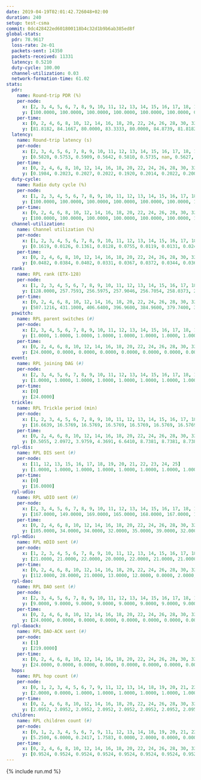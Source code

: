 ```yaml
---
date: 2019-04-19T02:01:42.726048+02:00
duration: 240
setup: test-csma
commit: 0dc428422ed601800118b4c32d1b9b6ab385ed8f
global-stats:
  pdr: 78.9617
  loss-rate: 2e-01
  packets-sent: 14350
  packets-received: 11331
  latency: 0.5210
  duty-cycle: 100.00
  channel-utilization: 0.03
  network-formation-time: 61.02
stats:
  pdr:
    name: Round-trip PDR (%)
    per-node:
      x: [2, 3, 4, 5, 6, 7, 8, 9, 10, 11, 12, 13, 14, 15, 16, 17, 18, 19, 20, 21, 22, 23, 24, 25]
      y: [100.0000, 100.0000, 100.0000, 100.0000, 100.0000, 100.0000, 0.0000, 100.0000, 0.0000, 100.0000, 100.0000, 100.0000, 100.0000, 0.0000, 0.0000, 0.0000, 100.0000, 100.0000, 100.0000, 100.0000, 100.0000, 99.8316, 100.0000, 100.0000]
    per-time:
      x: [0, 2, 4, 6, 8, 10, 12, 14, 16, 18, 20, 22, 24, 26, 28, 30, 32, 34, 36, 38, 40, 42, 44, 46, 48, 50, 52, 54, 56, 58, 60, 62, 64, 66, 68, 70, 72, 74, 76, 78, 80, 82, 84, 86, 88, 90, 92, 94, 96, 98, 100, 102, 104, 106, 108, 110, 112, 114, 116, 118, 120, 122, 124, 126, 128, 130, 132, 134, 136, 138, 140, 142, 144, 146, 148, 150, 152, 154, 156, 158, 160, 162, 164, 166, 168, 170, 172, 174, 176, 178, 180, 182, 184, 186, 188, 190, 192, 194, 196, 198, 200, 202, 204, 206, 208, 210, 212, 214, 216, 218, 220, 222, 224, 226, 228, 230, 232, 234, 236, 238, 240]
      y: [81.8182, 84.1667, 80.0000, 83.3333, 80.0000, 84.8739, 81.8182, 75.0000, 76.6667, 80.8333, 76.6667, 83.3333, 75.6303, 81.8182, 76.6667, 81.6667, 75.8333, 81.6667, 75.0000, 78.3333, 73.3333, 78.1513, 85.9504, 76.6667, 75.0000, 83.3333, 80.8333, 79.1667, 77.5000, 76.6667, 77.5000, 76.6667, 80.0000, 79.1667, 76.6667, 84.1667, 80.8333, 80.8333, 77.5000, 82.5000, 76.6667, 77.5000, 80.0000, 78.3333, 79.1667, 78.3333, 84.1667, 80.8333, 77.5000, 76.6667, 84.1667, 84.1667, 80.0000, 80.0000, 75.8333, 79.1667, 79.1667, 77.5000, 77.5000, 80.8333, 80.8333, 75.8333, 79.1667, 78.3333, 77.5000, 81.6667, 77.5000, 77.5000, 72.5000, 80.8333, 82.5000, 78.3333, 78.3333, 75.0000, 75.8333, 75.8333, 76.6667, 80.8333, 81.6667, 83.3333, 75.8333, 81.6667, 80.0000, 74.1667, 85.8333, 80.0000, 87.5000, 81.6667, 74.1667, 80.0000, 77.5000, 80.0000, 81.6667, 75.8333, 84.1667, 78.3333, 78.3333, 79.1667, 71.6667, 80.8333, 79.1667, 83.3333, 79.1667, 67.5000, 75.8333, 75.8333, 73.3333, 86.6667, 83.3333, 81.6667, 76.6667, 74.1667, 78.3333, 70.8333, 75.0000, 75.0000, 82.5000, 74.1667, 80.8333, 78.2609, null]
  latency:
    name: Round-trip latency (s)
    per-node:
      x: [2, 3, 4, 5, 6, 7, 8, 9, 10, 11, 12, 13, 14, 15, 16, 17, 18, 19, 20, 21, 22, 23, 24, 25]
      y: [0.5820, 0.5753, 0.5909, 0.5642, 0.5810, 0.5735, nan, 0.5627, nan, 0.5690, 0.5899, 0.5526, 0.5558, nan, nan, nan, 0.5571, 0.4300, 0.4611, 0.4289, 0.4387, 0.4554, 0.4180, 0.4173]
    per-time:
      x: [0, 2, 4, 6, 8, 10, 12, 14, 16, 18, 20, 22, 24, 26, 28, 30, 32, 34, 36, 38, 40, 42, 44, 46, 48, 50, 52, 54, 56, 58, 60, 62, 64, 66, 68, 70, 72, 74, 76, 78, 80, 82, 84, 86, 88, 90, 92, 94, 96, 98, 100, 102, 104, 106, 108, 110, 112, 114, 116, 118, 120, 122, 124, 126, 128, 130, 132, 134, 136, 138, 140, 142, 144, 146, 148, 150, 152, 154, 156, 158, 160, 162, 164, 166, 168, 170, 172, 174, 176, 178, 180, 182, 184, 186, 188, 190, 192, 194, 196, 198, 200, 202, 204, 206, 208, 210, 212, 214, 216, 218, 220, 222, 224, 226, 228, 230, 232, 234, 236, 238, 240]
      y: [0.1984, 0.2023, 0.2027, 0.2022, 0.1920, 0.2014, 0.2022, 0.2006, 0.1927, 0.2086, 0.2078, 0.1929, 0.2046, 0.2053, 0.1924, 0.1822, 0.1994, 0.1903, 0.2005, 0.1970, 0.1836, 0.1905, 0.1830, 0.2098, 0.1883, 0.1805, 0.1929, 0.1873, 0.2021, 0.1906, 0.1889, 0.1970, 0.2010, 0.1801, 0.1837, 0.2017, 0.1830, 0.1909, 0.1767, 0.1808, 0.1858, 0.1820, 0.1917, 0.1759, 0.1943, 0.1777, 0.1841, 0.1931, 0.1963, 0.1913, 0.1897, 0.1818, 0.2021, 0.1879, 0.1772, 0.1901, 0.1827, 0.1856, 0.1829, 0.1840, 0.1881, 0.5484, 0.8458, 0.8570, 0.8248, 0.8440, 0.8450, 0.7785, 0.7516, 0.8407, 0.8064, 0.7084, 0.7640, 0.8012, 0.7068, 0.8425, 0.7237, 0.7500, 0.7096, 0.7461, 0.6887, 0.7596, 0.7502, 0.6705, 0.6061, 0.6363, 0.6608, 0.6169, 0.6952, 0.5568, 0.5760, 0.6894, 0.6193, 0.5409, 0.5379, 0.5527, 0.5417, 0.6494, 1.0702, 1.1514, 1.1340, 1.1632, 1.1559, 1.1715, 1.1590, 1.1615, 1.1679, 1.1608, 1.1601, 1.1719, 1.1505, 1.1603, 1.1637, 1.1569, 1.1495, 1.1640, 1.1704, 1.1486, 1.1820, 1.1859, null]
  duty-cycle:
    name: Radio duty cycle (%)
    per-node:
      x: [1, 2, 3, 4, 5, 6, 7, 8, 9, 10, 11, 12, 13, 14, 15, 16, 17, 18, 19, 20, 21, 22, 23, 24, 25]
      y: [100.0000, 100.0000, 100.0000, 100.0000, 100.0000, 100.0000, 100.0000, 100.0000, 100.0000, 100.0000, 100.0000, 100.0000, 100.0000, 100.0000, 100.0000, 100.0000, 100.0000, 100.0000, 100.0000, 100.0000, 100.0000, 100.0000, 100.0000, 100.0000, 100.0000]
    per-time:
      x: [0, 2, 4, 6, 8, 10, 12, 14, 16, 18, 20, 22, 24, 26, 28, 30, 32, 34, 36, 38, 40, 42, 44, 46, 48, 50, 52, 54, 56, 58, 60, 62, 64, 66, 68, 70, 72, 74, 76, 78, 80, 82, 84, 86, 88, 90, 92, 94, 96, 98, 100, 102, 104, 106, 108, 110, 112, 114, 116, 118, 120, 122, 124, 126, 128, 130, 132, 134, 136, 138, 140, 142, 144, 146, 148, 150, 152, 154, 156, 158, 160, 162, 164, 166, 168, 170, 172, 174, 176, 178, 180, 182, 184, 186, 188, 190, 192, 194, 196, 198, 200, 202, 204, 206, 208, 210, 212, 214, 216, 218, 220, 222, 224, 226, 228, 230, 232, 234, 236, 238]
      y: [100.0000, 100.0000, 100.0000, 100.0000, 100.0000, 100.0000, 100.0000, 100.0000, 100.0000, 100.0000, 100.0000, 100.0000, 100.0000, 100.0000, 100.0000, 100.0000, 100.0000, 100.0000, 100.0000, 100.0000, 100.0000, 100.0000, 100.0000, 100.0000, 100.0000, 100.0000, 100.0000, 100.0000, 100.0000, 100.0000, 100.0000, 100.0000, 100.0000, 100.0000, 100.0000, 100.0000, 100.0000, 100.0000, 100.0000, 100.0000, 100.0000, 100.0000, 100.0000, 100.0000, 100.0000, 100.0000, 100.0000, 100.0000, 100.0000, 100.0000, 100.0000, 100.0000, 100.0000, 100.0000, 100.0000, 100.0000, 100.0000, 100.0000, 100.0000, 100.0000, 100.0000, 100.0000, 100.0000, 100.0000, 100.0000, 100.0000, 100.0000, 100.0000, 100.0000, 100.0000, 100.0000, 100.0000, 100.0000, 100.0000, 100.0000, 100.0000, 100.0000, 100.0000, 100.0000, 100.0000, 100.0000, 100.0000, 100.0000, 100.0000, 100.0000, 100.0000, 100.0000, 100.0000, 100.0000, 100.0000, 100.0000, 100.0000, 100.0000, 100.0000, 100.0000, 100.0000, 100.0000, 100.0000, 100.0000, 100.0000, 100.0000, 100.0000, 100.0000, 100.0000, 100.0000, 100.0000, 100.0000, 100.0000, 100.0000, 100.0000, 100.0000, 100.0000, 100.0000, 100.0000, 100.0000, 100.0000, 100.0000, 100.0000, 100.0000, 100.0000]
  channel-utilization:
    name: Channel utilization (%)
    per-node:
      x: [1, 2, 3, 4, 5, 6, 7, 8, 9, 10, 11, 12, 13, 14, 15, 16, 17, 18, 19, 20, 21, 22, 23, 24, 25]
      y: [0.1619, 0.0126, 0.1361, 0.0128, 0.0755, 0.0119, 0.0131, 0.0243, 0.0142, 0.0504, 0.0148, 0.0222, 0.0360, 0.0138, 0.0124, 0.0361, 0.0120, 0.0873, 0.0156, 0.0144, 0.0135, 0.0147, 0.0156, 0.0137, 0.0142]
    per-time:
      x: [0, 2, 4, 6, 8, 10, 12, 14, 16, 18, 20, 22, 24, 26, 28, 30, 32, 34, 36, 38, 40, 42, 44, 46, 48, 50, 52, 54, 56, 58, 60, 62, 64, 66, 68, 70, 72, 74, 76, 78, 80, 82, 84, 86, 88, 90, 92, 94, 96, 98, 100, 102, 104, 106, 108, 110, 112, 114, 116, 118, 120, 122, 124, 126, 128, 130, 132, 134, 136, 138, 140, 142, 144, 146, 148, 150, 152, 154, 156, 158, 160, 162, 164, 166, 168, 170, 172, 174, 176, 178, 180, 182, 184, 186, 188, 190, 192, 194, 196, 198, 200, 202, 204, 206, 208, 210, 212, 214, 216, 218, 220, 222, 224, 226, 228, 230, 232, 234, 236, 238]
      y: [0.0482, 0.0384, 0.0402, 0.0331, 0.0367, 0.0372, 0.0344, 0.0361, 0.0319, 0.0333, 0.0345, 0.0339, 0.0335, 0.0363, 0.0417, 0.0326, 0.0309, 0.0317, 0.0336, 0.0326, 0.0309, 0.0277, 0.0346, 0.0379, 0.0280, 0.0354, 0.0311, 0.0353, 0.0379, 0.0399, 0.0315, 0.0343, 0.0340, 0.0356, 0.0286, 0.0363, 0.0348, 0.0327, 0.0338, 0.0277, 0.0340, 0.0315, 0.0341, 0.0380, 0.0332, 0.0348, 0.0310, 0.0339, 0.0354, 0.0358, 0.0351, 0.0341, 0.0361, 0.0336, 0.0343, 0.0289, 0.0332, 0.0393, 0.0357, 0.0323, 0.0336, 0.0310, 0.0341, 0.0316, 0.0325, 0.0319, 0.0318, 0.0339, 0.0337, 0.0300, 0.0370, 0.0390, 0.0341, 0.0333, 0.0307, 0.0329, 0.0317, 0.0347, 0.0334, 0.0359, 0.0363, 0.0332, 0.0322, 0.0324, 0.0343, 0.0385, 0.0376, 0.0350, 0.0298, 0.0308, 0.0356, 0.0311, 0.0331, 0.0368, 0.0350, 0.0340, 0.0326, 0.0318, 0.0300, 0.0356, 0.0378, 0.0337, 0.0341, 0.0308, 0.0303, 0.0330, 0.0322, 0.0349, 0.0350, 0.0345, 0.0336, 0.0348, 0.0346, 0.0319, 0.0328, 0.0338, 0.0316, 0.0333, 0.0338, 0.0330]
  rank:
    name: RPL rank (ETX-128)
    per-node:
      x: [1, 2, 3, 4, 5, 6, 7, 8, 9, 10, 11, 12, 13, 14, 15, 16, 17, 18, 19, 20, 21, 22, 23, 24, 25]
      y: [128.0000, 257.7593, 256.5975, 257.9046, 256.7054, 258.0373, 257.9544, 257.4191, 386.5726, 257.1618, 386.5104, 387.4232, 386.7178, 385.7635, 401.2810, 386.1950, 400.7521, 390.1660, 528.9837, 523.4917, 516.5643, 523.3760, 528.1281, 520.4606, 521.0747]
    per-time:
      x: [0, 2, 4, 6, 8, 10, 12, 14, 16, 18, 20, 22, 24, 26, 28, 30, 32, 34, 36, 38, 40, 42, 44, 46, 48, 50, 52, 54, 56, 58, 60, 62, 64, 66, 68, 70, 72, 74, 76, 78, 80, 82, 84, 86, 88, 90, 92, 94, 96, 98, 100, 102, 104, 106, 108, 110, 112, 114, 116, 118, 120, 122, 124, 126, 128, 130, 132, 134, 136, 138, 140, 142, 144, 146, 148, 150, 152, 154, 156, 158, 160, 162, 164, 166, 168, 170, 172, 174, 176, 178, 180, 182, 184, 186, 188, 190, 192, 194, 196, 198, 200, 202, 204, 206, 208, 210, 212, 214, 216, 218, 220, 222, 224, 226, 228, 230, 232, 234, 236, 238]
      y: [507.1216, 431.1000, 406.6400, 396.9600, 384.9600, 379.7400, 378.8400, 377.3000, 377.9400, 377.6400, 378.7800, 378.7400, 377.7600, 376.2600, 376.4510, 374.7600, 373.8800, 374.2200, 374.8400, 373.9000, 374.2400, 374.4314, 372.8600, 374.5600, 375.0600, 376.7600, 375.5000, 374.4400, 374.1200, 374.4400, 375.3800, 374.5800, 373.8000, 375.1200, 374.4600, 374.7000, 375.2800, 374.0000, 373.0200, 376.2745, 373.6600, 373.4000, 373.8800, 372.5000, 371.2800, 371.2200, 373.9216, 370.7200, 371.0600, 370.1000, 369.7800, 369.7800, 371.6800, 370.4800, 369.2800, 369.7600, 369.8800, 370.5400, 369.6400, 369.3800, 370.6800, 370.6600, 370.3800, 370.1600, 370.0000, 372.6863, 370.0600, 369.8800, 370.2800, 370.8400, 373.3333, 370.5400, 371.4000, 371.0600, 370.3000, 369.5000, 372.0000, 369.4600, 368.8800, 369.8200, 369.9600, 369.1000, 369.7800, 369.0800, 368.9400, 369.8800, 369.6000, 369.0000, 368.6400, 369.0200, 369.6800, 369.8800, 368.9200, 369.6200, 370.4600, 370.3400, 370.2400, 369.8400, 369.5800, 369.8200, 371.7843, 369.1200, 369.5800, 370.0000, 369.7000, 370.4800, 370.9600, 373.8627, 370.1600, 370.1200, 369.9600, 370.1200, 369.9600, 369.4800, 369.2200, 368.9600, 369.4600, 369.1000, 369.5000, 368.9800]
  pswitch:
    name: RPL parent switches (#)
    per-node:
      x: [2, 3, 4, 5, 6, 7, 8, 9, 10, 11, 12, 13, 14, 15, 16, 17, 18, 19, 20, 21, 22, 23, 24, 25]
      y: [1.0000, 1.0000, 1.0000, 1.0000, 1.0000, 1.0000, 1.0000, 1.0000, 1.0000, 1.0000, 1.0000, 1.0000, 1.0000, 2.0000, 1.0000, 2.0000, 1.0000, 5.0000, 2.0000, 1.0000, 2.0000, 2.0000, 1.0000, 1.0000]
    per-time:
      x: [0, 2, 4, 6, 8, 10, 12, 14, 16, 18, 20, 22, 24, 26, 28, 30, 32, 34, 36, 38, 40, 42, 44, 46, 48, 50, 52, 54, 56, 58, 60, 62, 64, 66, 68, 70, 72, 74, 76, 78, 80, 82, 84, 86, 88, 90, 92, 94, 96, 98, 100, 102, 104, 106, 108, 110, 112, 114, 116, 118, 120, 122, 124, 126, 128, 130, 132, 134, 136, 138, 140, 142, 144, 146, 148, 150, 152, 154, 156, 158, 160, 162, 164, 166, 168, 170, 172, 174, 176, 178, 180, 182, 184, 186, 188, 190, 192, 194, 196, 198, 200, 202, 204, 206, 208, 210, 212, 214]
      y: [24.0000, 0.0000, 0.0000, 0.0000, 0.0000, 0.0000, 0.0000, 0.0000, 0.0000, 0.0000, 0.0000, 0.0000, 0.0000, 0.0000, 1.0000, 0.0000, 0.0000, 0.0000, 0.0000, 0.0000, 0.0000, 1.0000, 0.0000, 0.0000, 0.0000, 0.0000, 0.0000, 0.0000, 0.0000, 0.0000, 0.0000, 0.0000, 0.0000, 0.0000, 0.0000, 0.0000, 0.0000, 0.0000, 0.0000, 1.0000, 0.0000, 0.0000, 0.0000, 0.0000, 0.0000, 0.0000, 1.0000, 0.0000, 0.0000, 0.0000, 0.0000, 0.0000, 0.0000, 0.0000, 0.0000, 0.0000, 0.0000, 0.0000, 0.0000, 0.0000, 0.0000, 0.0000, 0.0000, 0.0000, 0.0000, 1.0000, 0.0000, 0.0000, 0.0000, 0.0000, 1.0000, 0.0000, 0.0000, 0.0000, 0.0000, 0.0000, 1.0000, 0.0000, 0.0000, 0.0000, 0.0000, 0.0000, 0.0000, 0.0000, 0.0000, 0.0000, 0.0000, 0.0000, 0.0000, 0.0000, 0.0000, 0.0000, 0.0000, 0.0000, 0.0000, 0.0000, 0.0000, 0.0000, 0.0000, 0.0000, 1.0000, 0.0000, 0.0000, 0.0000, 0.0000, 0.0000, 0.0000, 1.0000]
  event:
    name: RPL joining DAG (#)
    per-node:
      x: [2, 3, 4, 5, 6, 7, 8, 9, 10, 11, 12, 13, 14, 15, 16, 17, 18, 19, 20, 21, 22, 23, 24, 25]
      y: [1.0000, 1.0000, 1.0000, 1.0000, 1.0000, 1.0000, 1.0000, 1.0000, 1.0000, 1.0000, 1.0000, 1.0000, 1.0000, 1.0000, 1.0000, 1.0000, 1.0000, 1.0000, 1.0000, 1.0000, 1.0000, 1.0000, 1.0000, 1.0000]
    per-time:
      x: [0]
      y: [24.0000]
  trickle:
    name: RPL Trickle period (min)
    per-node:
      x: [1, 2, 3, 4, 5, 6, 7, 8, 9, 10, 11, 12, 13, 14, 15, 16, 17, 18, 19, 20, 21, 22, 23, 24, 25]
      y: [16.6639, 16.5769, 16.5769, 16.5769, 16.5769, 16.5769, 16.5769, 16.5769, 16.5395, 16.5769, 16.5304, 16.5758, 16.5395, 16.5395, 16.5434, 16.5304, 16.5434, 16.5395, 16.5459, 16.5344, 16.5253, 16.5338, 16.5290, 16.5253, 16.5251]
    per-time:
      x: [0, 2, 4, 6, 8, 10, 12, 14, 16, 18, 20, 22, 24, 26, 28, 30, 32, 34, 36, 38, 40, 42, 44, 46, 48, 50, 52, 54, 56, 58, 60, 62, 64, 66, 68, 70, 72, 74, 76, 78, 80, 82, 84, 86, 88, 90, 92, 94, 96, 98, 100, 102, 104, 106, 108, 110, 112, 114, 116, 118, 120, 122, 124, 126, 128, 130, 132, 134, 136, 138, 140, 142, 144, 146, 148, 150, 152, 154, 156, 158, 160, 162, 164, 166, 168, 170, 172, 174, 176, 178, 180, 182, 184, 186, 188, 190, 192, 194, 196, 198, 200, 202, 204, 206, 208, 210, 212, 214, 216, 218, 220, 222, 224, 226, 228, 230, 232, 234, 236, 238]
      y: [0.5055, 2.0972, 3.9759, 4.3691, 6.6410, 8.7381, 8.7381, 8.7381, 10.4858, 17.4763, 17.4763, 17.4763, 17.4763, 17.4763, 17.4763, 17.4763, 17.4763, 17.4763, 17.4763, 17.4763, 17.4763, 17.4763, 17.4763, 17.4763, 17.4763, 17.4763, 17.4763, 17.4763, 17.4763, 17.4763, 17.4763, 17.4763, 17.4763, 17.4763, 17.4763, 17.4763, 17.4763, 17.4763, 17.4763, 17.4763, 17.4763, 17.4763, 17.4763, 17.4763, 17.4763, 17.4763, 17.4763, 17.4763, 17.4763, 17.4763, 17.4763, 17.4763, 17.4763, 17.4763, 17.4763, 17.4763, 17.4763, 17.4763, 17.4763, 17.4763, 17.4763, 17.4763, 17.4763, 17.4763, 17.4763, 17.4763, 17.4763, 17.4763, 17.4763, 17.4763, 17.4763, 17.4763, 17.4763, 17.4763, 17.4763, 17.4763, 17.4763, 17.4763, 17.4763, 17.4763, 17.4763, 17.4763, 17.4763, 17.4763, 17.4763, 17.4763, 17.4763, 17.4763, 17.4763, 17.4763, 17.4763, 17.4763, 17.4763, 17.4763, 17.4763, 17.4763, 17.4763, 17.4763, 17.4763, 17.4763, 17.4763, 17.4763, 17.4763, 17.4763, 17.4763, 17.4763, 17.4763, 17.4763, 17.4763, 17.4763, 17.4763, 17.4763, 17.4763, 17.4763, 17.4763, 17.4763, 17.4763, 17.4763, 17.4763, 17.4763]
  rpl-dis:
    name: RPL DIS sent (#)
    per-node:
      x: [11, 12, 13, 15, 16, 17, 18, 19, 20, 21, 22, 23, 24, 25]
      y: [1.0000, 1.0000, 1.0000, 1.0000, 1.0000, 1.0000, 1.0000, 1.0000, 1.0000, 2.0000, 1.0000, 1.0000, 2.0000, 1.0000]
    per-time:
      x: [0]
      y: [16.0000]
  rpl-udio:
    name: RPL uDIO sent (#)
    per-node:
      x: [2, 3, 4, 5, 6, 7, 8, 9, 10, 11, 12, 13, 14, 15, 16, 17, 18, 19, 20, 21, 22, 23, 24, 25]
      y: [167.0000, 149.0000, 169.0000, 165.0000, 168.0000, 167.0000, 173.0000, 166.0000, 161.0000, 173.0000, 169.0000, 165.0000, 171.0000, 173.0000, 165.0000, 168.0000, 145.0000, 167.0000, 164.0000, 168.0000, 163.0000, 169.0000, 165.0000, 165.0000]
    per-time:
      x: [0, 2, 4, 6, 8, 10, 12, 14, 16, 18, 20, 22, 24, 26, 28, 30, 32, 34, 36, 38, 40, 42, 44, 46, 48, 50, 52, 54, 56, 58, 60, 62, 64, 66, 68, 70, 72, 74, 76, 78, 80, 82, 84, 86, 88, 90, 92, 94, 96, 98, 100, 102, 104, 106, 108, 110, 112, 114, 116, 118, 120, 122, 124, 126, 128, 130, 132, 134, 136, 138, 140, 142, 144, 146, 148, 150, 152, 154, 156, 158, 160, 162, 164, 166, 168, 170, 172, 174, 176, 178, 180, 182, 184, 186, 188, 190, 192, 194, 196, 198, 200, 202, 204, 206, 208, 210, 212, 214, 216, 218, 220, 222, 224, 226, 228, 230, 232, 234, 236, 238, 240]
      y: [105.0000, 34.0000, 34.0000, 32.0000, 35.0000, 39.0000, 32.0000, 32.0000, 33.0000, 36.0000, 32.0000, 33.0000, 34.0000, 29.0000, 27.0000, 38.0000, 30.0000, 29.0000, 37.0000, 31.0000, 37.0000, 31.0000, 33.0000, 37.0000, 32.0000, 35.0000, 29.0000, 34.0000, 31.0000, 30.0000, 36.0000, 32.0000, 34.0000, 36.0000, 31.0000, 28.0000, 31.0000, 33.0000, 33.0000, 32.0000, 36.0000, 30.0000, 32.0000, 32.0000, 31.0000, 33.0000, 28.0000, 32.0000, 36.0000, 29.0000, 34.0000, 31.0000, 32.0000, 32.0000, 33.0000, 29.0000, 29.0000, 33.0000, 34.0000, 38.0000, 35.0000, 33.0000, 35.0000, 33.0000, 34.0000, 29.0000, 28.0000, 33.0000, 36.0000, 29.0000, 35.0000, 30.0000, 32.0000, 31.0000, 31.0000, 33.0000, 32.0000, 29.0000, 31.0000, 34.0000, 34.0000, 26.0000, 31.0000, 39.0000, 31.0000, 33.0000, 28.0000, 33.0000, 31.0000, 32.0000, 28.0000, 36.0000, 32.0000, 34.0000, 30.0000, 32.0000, 29.0000, 32.0000, 33.0000, 32.0000, 29.0000, 36.0000, 36.0000, 33.0000, 37.0000, 30.0000, 31.0000, 32.0000, 33.0000, 31.0000, 31.0000, 40.0000, 28.0000, 34.0000, 37.0000, 36.0000, 32.0000, 33.0000, 31.0000, 30.0000, 5.0000]
  rpl-mdio:
    name: RPL mDIO sent (#)
    per-node:
      x: [1, 2, 3, 4, 5, 6, 7, 8, 9, 10, 11, 12, 13, 14, 15, 16, 17, 18, 19, 20, 21, 22, 23, 24, 25]
      y: [21.0000, 21.0000, 22.0000, 20.0000, 22.0000, 21.0000, 21.0000, 21.0000, 20.0000, 22.0000, 20.0000, 20.0000, 21.0000, 20.0000, 20.0000, 21.0000, 20.0000, 21.0000, 20.0000, 21.0000, 20.0000, 21.0000, 21.0000, 21.0000, 20.0000]
    per-time:
      x: [0, 2, 4, 6, 8, 10, 12, 14, 16, 18, 20, 22, 24, 26, 28, 30, 32, 34, 36, 38, 40, 42, 44, 46, 48, 50, 52, 54, 56, 58, 60, 62, 64, 66, 68, 70, 72, 74, 76, 78, 80, 82, 84, 86, 88, 90, 92, 94, 96, 98, 100, 102, 104, 106, 108, 110, 112, 114, 116, 118, 120, 122, 124, 126, 128, 130, 132, 134, 136, 138, 140, 142, 144, 146, 148, 150, 152, 154, 156, 158, 160, 162, 164, 166, 168, 170, 172, 174, 176, 178, 180, 182, 184, 186, 188, 190, 192, 194, 196, 198, 200, 202, 204, 206, 208, 210, 212, 214, 216, 218, 220, 222, 224, 226, 228, 230, 232, 234, 236]
      y: [112.0000, 28.0000, 21.0000, 13.0000, 12.0000, 0.0000, 2.0000, 10.0000, 13.0000, 0.0000, 0.0000, 0.0000, 0.0000, 6.0000, 6.0000, 4.0000, 6.0000, 3.0000, 0.0000, 0.0000, 0.0000, 0.0000, 5.0000, 6.0000, 7.0000, 7.0000, 0.0000, 0.0000, 0.0000, 0.0000, 1.0000, 8.0000, 3.0000, 5.0000, 8.0000, 0.0000, 0.0000, 0.0000, 0.0000, 4.0000, 5.0000, 6.0000, 6.0000, 4.0000, 0.0000, 0.0000, 0.0000, 0.0000, 4.0000, 6.0000, 4.0000, 8.0000, 3.0000, 0.0000, 0.0000, 0.0000, 0.0000, 3.0000, 9.0000, 6.0000, 4.0000, 3.0000, 0.0000, 0.0000, 0.0000, 6.0000, 4.0000, 6.0000, 3.0000, 6.0000, 0.0000, 0.0000, 0.0000, 0.0000, 4.0000, 5.0000, 4.0000, 5.0000, 7.0000, 0.0000, 0.0000, 0.0000, 0.0000, 6.0000, 5.0000, 6.0000, 7.0000, 1.0000, 0.0000, 0.0000, 0.0000, 0.0000, 9.0000, 3.0000, 6.0000, 7.0000, 0.0000, 0.0000, 0.0000, 0.0000, 4.0000, 4.0000, 6.0000, 7.0000, 4.0000, 0.0000, 0.0000, 0.0000, 0.0000, 5.0000, 4.0000, 5.0000, 6.0000, 5.0000, 0.0000, 0.0000, 0.0000, 0.0000, 7.0000]
  rpl-dao:
    name: RPL DAO sent (#)
    per-node:
      x: [2, 3, 4, 5, 6, 7, 8, 9, 10, 11, 12, 13, 14, 15, 16, 17, 18, 19, 20, 21, 22, 23, 24, 25]
      y: [9.0000, 9.0000, 9.0000, 9.0000, 9.0000, 9.0000, 9.0000, 9.0000, 9.0000, 9.0000, 9.0000, 9.0000, 9.0000, 9.0000, 9.0000, 9.0000, 9.0000, 11.0000, 9.0000, 9.0000, 10.0000, 9.0000, 9.0000, 9.0000]
    per-time:
      x: [0, 2, 4, 6, 8, 10, 12, 14, 16, 18, 20, 22, 24, 26, 28, 30, 32, 34, 36, 38, 40, 42, 44, 46, 48, 50, 52, 54, 56, 58, 60, 62, 64, 66, 68, 70, 72, 74, 76, 78, 80, 82, 84, 86, 88, 90, 92, 94, 96, 98, 100, 102, 104, 106, 108, 110, 112, 114, 116, 118, 120, 122, 124, 126, 128, 130, 132, 134, 136, 138, 140, 142, 144, 146, 148, 150, 152, 154, 156, 158, 160, 162, 164, 166, 168, 170, 172, 174, 176, 178, 180, 182, 184, 186, 188, 190, 192, 194, 196, 198, 200, 202, 204, 206, 208, 210, 212, 214, 216, 218, 220, 222, 224, 226, 228, 230, 232, 234, 236, 238]
      y: [24.0000, 0.0000, 0.0000, 0.0000, 0.0000, 0.0000, 0.0000, 0.0000, 0.0000, 0.0000, 0.0000, 0.0000, 0.0000, 0.0000, 24.0000, 0.0000, 0.0000, 0.0000, 0.0000, 0.0000, 0.0000, 1.0000, 0.0000, 0.0000, 0.0000, 0.0000, 0.0000, 0.0000, 20.0000, 3.0000, 0.0000, 0.0000, 0.0000, 0.0000, 0.0000, 1.0000, 0.0000, 0.0000, 0.0000, 1.0000, 0.0000, 0.0000, 8.0000, 14.0000, 0.0000, 0.0000, 1.0000, 0.0000, 0.0000, 0.0000, 1.0000, 0.0000, 0.0000, 1.0000, 0.0000, 0.0000, 3.0000, 18.0000, 0.0000, 0.0000, 0.0000, 1.0000, 0.0000, 0.0000, 1.0000, 1.0000, 0.0000, 0.0000, 1.0000, 0.0000, 3.0000, 16.0000, 2.0000, 0.0000, 0.0000, 0.0000, 1.0000, 0.0000, 0.0000, 2.0000, 0.0000, 0.0000, 1.0000, 0.0000, 1.0000, 15.0000, 4.0000, 0.0000, 0.0000, 0.0000, 1.0000, 0.0000, 0.0000, 2.0000, 0.0000, 0.0000, 1.0000, 0.0000, 0.0000, 12.0000, 9.0000, 0.0000, 0.0000, 0.0000, 0.0000, 1.0000, 0.0000, 2.0000, 1.0000, 0.0000, 1.0000, 0.0000, 0.0000, 9.0000, 9.0000, 1.0000, 0.0000, 0.0000, 0.0000, 1.0000]
  rpl-daoack:
    name: RPL DAO-ACK sent (#)
    per-node:
      x: [1]
      y: [219.0000]
    per-time:
      x: [0, 2, 4, 6, 8, 10, 12, 14, 16, 18, 20, 22, 24, 26, 28, 30, 32, 34, 36, 38, 40, 42, 44, 46, 48, 50, 52, 54, 56, 58, 60, 62, 64, 66, 68, 70, 72, 74, 76, 78, 80, 82, 84, 86, 88, 90, 92, 94, 96, 98, 100, 102, 104, 106, 108, 110, 112, 114, 116, 118, 120, 122, 124, 126, 128, 130, 132, 134, 136, 138, 140, 142, 144, 146, 148, 150, 152, 154, 156, 158, 160, 162, 164, 166, 168, 170, 172, 174, 176, 178, 180, 182, 184, 186, 188, 190, 192, 194, 196, 198, 200, 202, 204, 206, 208, 210, 212, 214, 216, 218, 220, 222, 224, 226, 228, 230, 232, 234, 236, 238]
      y: [24.0000, 0.0000, 0.0000, 0.0000, 0.0000, 0.0000, 0.0000, 0.0000, 0.0000, 0.0000, 0.0000, 0.0000, 0.0000, 0.0000, 24.0000, 0.0000, 0.0000, 0.0000, 0.0000, 0.0000, 0.0000, 1.0000, 0.0000, 0.0000, 0.0000, 0.0000, 0.0000, 0.0000, 20.0000, 3.0000, 0.0000, 0.0000, 0.0000, 0.0000, 0.0000, 1.0000, 0.0000, 0.0000, 0.0000, 1.0000, 0.0000, 0.0000, 8.0000, 14.0000, 0.0000, 0.0000, 1.0000, 0.0000, 0.0000, 0.0000, 1.0000, 0.0000, 0.0000, 1.0000, 0.0000, 0.0000, 4.0000, 17.0000, 0.0000, 0.0000, 0.0000, 1.0000, 0.0000, 0.0000, 1.0000, 1.0000, 0.0000, 0.0000, 1.0000, 0.0000, 3.0000, 16.0000, 2.0000, 0.0000, 0.0000, 0.0000, 1.0000, 0.0000, 0.0000, 2.0000, 0.0000, 0.0000, 1.0000, 0.0000, 1.0000, 15.0000, 4.0000, 0.0000, 0.0000, 0.0000, 1.0000, 0.0000, 0.0000, 2.0000, 0.0000, 0.0000, 1.0000, 0.0000, 0.0000, 12.0000, 9.0000, 0.0000, 0.0000, 0.0000, 0.0000, 1.0000, 0.0000, 2.0000, 1.0000, 0.0000, 1.0000, 0.0000, 0.0000, 9.0000, 9.0000, 1.0000, 0.0000, 0.0000, 0.0000, 1.0000]
  hops:
    name: RPL hop count (#)
    per-node:
      x: [0, 1, 2, 3, 4, 5, 6, 7, 9, 11, 12, 13, 14, 18, 19, 20, 21, 22, 23, 24, 25]
      y: [2.0000, 0.0000, 1.0000, 1.0000, 1.0000, 1.0000, 1.0000, 1.0000, 3.0000, 3.0000, 2.0000, 2.0000, 3.0000, 2.0000, 3.0000, 3.0000, 3.0000, 3.0000, 3.0000, 3.0000, 3.0000]
    per-time:
      x: [0, 2, 4, 6, 8, 10, 12, 14, 16, 18, 20, 22, 24, 26, 28, 30, 32, 34, 36, 38, 40, 42, 44, 46, 48, 50, 52, 54, 56, 58, 60, 62, 64, 66, 68, 70, 72, 74, 76, 78, 80, 82, 84, 86, 88, 90, 92, 94, 96, 98, 100, 102, 104, 106, 108, 110, 112, 114, 116, 118, 120, 122, 124, 126, 128, 130, 132, 134, 136, 138, 140, 142, 144, 146, 148, 150, 152, 154, 156, 158, 160, 162, 164, 166, 168, 170, 172, 174, 176, 178, 180, 182, 184, 186, 188, 190, 192, 194, 196, 198, 200, 202, 204, 206, 208, 210, 212, 214, 216, 218, 220, 222, 224, 226, 228, 230, 232, 234, 236, 238]
      y: [2.0952, 2.0952, 2.0952, 2.0952, 2.0952, 2.0952, 2.0952, 2.0952, 2.0952, 2.0952, 2.0952, 2.0952, 2.0952, 2.0952, 2.0952, 2.0952, 2.0952, 2.0952, 2.0952, 2.0952, 2.0952, 2.0952, 2.0952, 2.0952, 2.0952, 2.0952, 2.0952, 2.0952, 2.0952, 2.0952, 2.0952, 2.0952, 2.0952, 2.0952, 2.0952, 2.0952, 2.0952, 2.0952, 2.0952, 2.0952, 2.0952, 2.0952, 2.0952, 2.0952, 2.0952, 2.0952, 2.0952, 2.0952, 2.0952, 2.0952, 2.0952, 2.0952, 2.0952, 2.0952, 2.0952, 2.0952, 2.0952, 2.0952, 2.0952, 2.0952, 2.0952, 2.0952, 2.0952, 2.0952, 2.0952, 2.0952, 2.0952, 2.0952, 2.0952, 2.0952, 2.0952, 2.0952, 2.0952, 2.0952, 2.0952, 2.0952, 2.0952, 2.0952, 2.0952, 2.0952, 2.0952, 2.0952, 2.0952, 2.0952, 2.0952, 2.0952, 2.0952, 2.0952, 2.0952, 2.0952, 2.0952, 2.0952, 2.0952, 2.0952, 2.0952, 2.0952, 2.0952, 2.0952, 2.0952, 2.0952, 2.0952, 2.0952, 2.0952, 2.0952, 2.0952, 2.0952, 2.0952, 2.0952, 2.0952, 2.0952, 2.0952, 2.0952, 2.0952, 2.0952, 2.0952, 2.0952, 2.0952, 2.0952, 2.0952, 2.0952]
  children:
    name: RPL children count (#)
    per-node:
      x: [0, 1, 2, 3, 4, 5, 6, 7, 9, 11, 12, 13, 14, 18, 19, 20, 21, 22, 23, 24, 25]
      y: [5.2500, 6.0000, 0.2417, 1.7583, 0.0000, 2.0000, 0.0000, 0.0000, 0.0000, 0.0000, 0.3875, 0.9667, 0.0000, 3.3958, 0.0000, 0.0000, 0.0000, 0.0000, 0.0000, 0.0000, 0.0000]
    per-time:
      x: [0, 2, 4, 6, 8, 10, 12, 14, 16, 18, 20, 22, 24, 26, 28, 30, 32, 34, 36, 38, 40, 42, 44, 46, 48, 50, 52, 54, 56, 58, 60, 62, 64, 66, 68, 70, 72, 74, 76, 78, 80, 82, 84, 86, 88, 90, 92, 94, 96, 98, 100, 102, 104, 106, 108, 110, 112, 114, 116, 118, 120, 122, 124, 126, 128, 130, 132, 134, 136, 138, 140, 142, 144, 146, 148, 150, 152, 154, 156, 158, 160, 162, 164, 166, 168, 170, 172, 174, 176, 178, 180, 182, 184, 186, 188, 190, 192, 194, 196, 198, 200, 202, 204, 206, 208, 210, 212, 214, 216, 218, 220, 222, 224, 226, 228, 230, 232, 234, 236, 238]
      y: [0.9524, 0.9524, 0.9524, 0.9524, 0.9524, 0.9524, 0.9524, 0.9524, 0.9524, 0.9524, 0.9524, 0.9524, 0.9524, 0.9524, 0.9524, 0.9524, 0.9524, 0.9524, 0.9524, 0.9524, 0.9524, 0.9524, 0.9524, 0.9524, 0.9524, 0.9524, 0.9524, 0.9524, 0.9524, 0.9524, 0.9524, 0.9524, 0.9524, 0.9524, 0.9524, 0.9524, 0.9524, 0.9524, 0.9524, 0.9524, 0.9524, 0.9524, 0.9524, 0.9524, 0.9524, 0.9524, 0.9524, 0.9524, 0.9524, 0.9524, 0.9524, 0.9524, 0.9524, 0.9524, 0.9524, 0.9524, 0.9524, 0.9524, 0.9524, 0.9524, 0.9524, 0.9524, 0.9524, 0.9524, 0.9524, 0.9524, 0.9524, 0.9524, 0.9524, 0.9524, 0.9524, 0.9524, 0.9524, 0.9524, 0.9524, 0.9524, 0.9524, 0.9524, 0.9524, 0.9524, 0.9524, 0.9524, 0.9524, 0.9524, 0.9524, 0.9524, 0.9524, 0.9524, 0.9524, 0.9524, 0.9524, 0.9524, 0.9524, 0.9524, 0.9524, 0.9524, 0.9524, 0.9524, 0.9524, 0.9524, 0.9524, 0.9524, 0.9524, 0.9524, 0.9524, 0.9524, 0.9524, 0.9524, 0.9524, 0.9524, 0.9524, 0.9524, 0.9524, 0.9524, 0.9524, 0.9524, 0.9524, 0.9524, 0.9524, 0.9524]
---
```


{% include run.md %}

